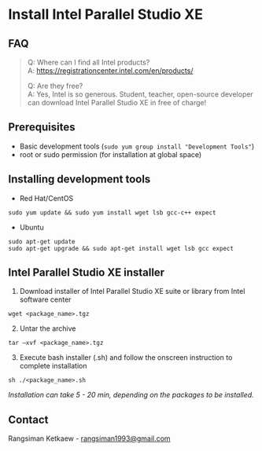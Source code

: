 # Install Intel Parallel Studio XE

## FAQ

> Q: Where can I find all Intel products? </br>
> A: https://registrationcenter.intel.com/en/products/
>
> Q: Are they free? </br>
> A: Yes, Intel is so generous. Student, teacher, open-source developer can download Intel Parallel Studio XE in free of charge!

## Prerequisites

- Basic development tools (`sudo yum group install "Development Tools"`)
- root or sudo permission (for installation at global space)

## Installing development tools

- Red Hat/CentOS

```
sudo yum update && sudo yum install wget lsb gcc-c++ expect
```

- Ubuntu

```
sudo apt-get update
sudo apt-get upgrade && sudo apt-get install wget lsb gcc expect
```

## Intel Parallel Studio XE installer

1. Download installer of Intel Parallel Studio XE suite or library from Intel software center

```
wget <package_name>.tgz
```

2. Untar the archive

```
tar –xvf <package_name>.tgz
```

3. Execute bash installer (.sh) and follow the onscreen instruction to complete installation

```
sh ./<package_name>.sh
```

_Installation can take 5 - 20 min, depending on the packages to be installed._

## Contact

Rangsiman Ketkaew - rangsiman1993@gmail.com
